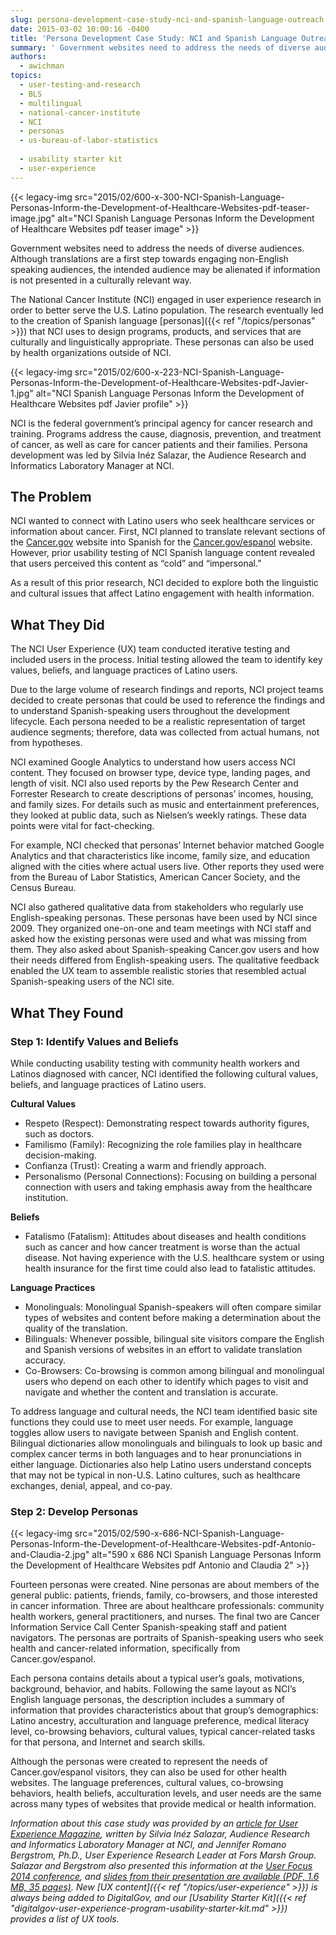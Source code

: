 ```yaml
---
slug: persona-development-case-study-nci-and-spanish-language-outreach
date: 2015-03-02 10:00:16 -0400
title: 'Persona Development Case Study: NCI and Spanish Language Outreach'
summary: ' Government websites need to address the needs of diverse audiences. Although translations are a first step towards engaging non-English speaking audiences, the intended audience may be alienated if information is not presented in a culturally relevant way. The'
authors:
  - awichman
topics:
  - user-testing-and-research
  - BLS
  - multilingual
  - national-cancer-institute
  - NCI
  - personas
  - us-bureau-of-labor-statistics
  
  - usability starter kit
  - user-experience
---
```


{{< legacy-img src="2015/02/600-x-300-NCI-Spanish-Language-Personas-Inform-the-Development-of-Healthcare-Websites-pdf-teaser-image.jpg" alt="NCI Spanish Language Personas Inform the Development of Healthcare Websites pdf teaser image" >}}

Government websites need to address the needs of diverse audiences. Although translations are a first step towards engaging non-English speaking audiences, the intended audience may be alienated if information is not presented in a culturally relevant way.

The National Cancer Institute (NCI) engaged in user experience research in order to better serve the U.S. Latino population. The research eventually led to the creation of Spanish language [personas]({{< ref "/topics/personas" >}}) that NCI uses to design programs, products, and services that are culturally and linguistically appropriate. These personas can also be used by health organizations outside of NCI.

{{< legacy-img src="2015/02/600-x-223-NCI-Spanish-Language-Personas-Inform-the-Development-of-Healthcare-Websites-pdf-Javier-1.jpg" alt="NCI Spanish Language Personas Inform the Development of Healthcare Websites pdf Javier profile" >}}

NCI is the federal government&#8217;s principal agency for cancer research and training. Programs address the cause, diagnosis, prevention, and treatment of cancer, as well as care for cancer patients and their families. Persona development was led by Silvia Inéz Salazar, the Audience Research and Informatics Laboratory Manager at NCI.

## The Problem

NCI wanted to connect with Latino users who seek healthcare services or information about cancer. First, NCI planned to translate relevant sections of the [Cancer.gov](http://www.cancer.gov/) website into Spanish for the [Cancer.gov/espanol](http://www.cancer.gov/espanol) website. However, prior usability testing of NCI Spanish language content revealed that users perceived this content as “cold” and “impersonal.”

As a result of this prior research, NCI decided to explore both the linguistic and cultural issues that affect Latino engagement with health information.

## What They Did

The NCI User Experience (UX) team conducted iterative testing and included users in the process. Initial testing allowed the team to identify key values, beliefs, and language practices of Latino users.

Due to the large volume of research findings and reports, NCI project teams decided to create personas that could be used to reference the findings and to understand Spanish-speaking users throughout the development lifecycle. Each persona needed to be a realistic representation of target audience segments; therefore, data was collected from actual humans, not from hypotheses.

NCI examined Google Analytics to understand how users access NCI content. They focused on browser type, device type, landing pages, and length of visit. NCI also used reports by the Pew Research Center and Forrester Research to create descriptions of personas’ incomes, housing, and family sizes. For details such as music and entertainment preferences, they looked at public data, such as Nielsen’s weekly ratings. These data points were vital for fact-checking.

For example, NCI checked that personas’ Internet behavior matched Google Analytics and that characteristics like income, family size, and education aligned with the cities where actual users live. Other reports they used were from the Bureau of Labor Statistics, American Cancer Society, and the Census Bureau.

NCI also gathered qualitative data from stakeholders who regularly use English-speaking personas. These personas have been used by NCI since 2009. They organized one-on-one and team meetings with NCI staff and asked how the existing personas were used and what was missing from them. They also asked about Spanish-speaking Cancer.gov users and how their needs differed from English-speaking users. The qualitative feedback enabled the UX team to assemble realistic stories that resembled actual Spanish-speaking users of the NCI site.

## What They Found

### Step 1: Identify Values and Beliefs

While conducting usability testing with community health workers and Latinos diagnosed with cancer, NCI identified the following cultural values, beliefs, and language practices of Latino users.

**Cultural Values**

  * Respeto (Respect): Demonstrating respect towards authority figures, such as doctors.
  * Familismo (Family): Recognizing the role families play in healthcare decision-making.
  * Confianza (Trust): Creating a warm and friendly approach.
  * Personalismo (Personal Connections): Focusing on building a personal connection with users and taking emphasis away from the healthcare institution.

**Beliefs**

  * Fatalismo (Fatalism): Attitudes about diseases and health conditions such as cancer and how cancer treatment is worse than the actual disease. Not having experience with the U.S. healthcare system or using health insurance for the first time could also lead to fatalistic attitudes.

**Language Practices**

  * Monolinguals: Monolingual Spanish-speakers will often compare similar types of websites and content before making a determination about the quality of the translation.
  * Bilinguals: Whenever possible, bilingual site visitors compare the English and Spanish versions of websites in an effort to validate translation accuracy.
  * Co-Browsers: Co-browsing is common among bilingual and monolingual users who depend on each other to identify which pages to visit and navigate and whether the content and translation is accurate.

To address language and cultural needs, the NCI team identified basic site functions they could use to meet user needs. For example, language toggles allow users to navigate between Spanish and English content. Bilingual dictionaries allow monolinguals and bilinguals to look up basic and complex cancer terms in both languages and to hear pronunciations in either language. Dictionaries also help Latino users understand concepts that may not be typical in non-U.S. Latino cultures, such as healthcare exchanges, denial, appeal, and co-pay.

### Step 2: Develop Personas

{{< legacy-img src="2015/02/590-x-686-NCI-Spanish-Language-Personas-Inform-the-Development-of-Healthcare-Websites-pdf-Antonio-and-Claudia-2.jpg" alt="590 x 686 NCI Spanish Language Personas Inform the Development of Healthcare Websites pdf Antonio and Claudia 2" >}}

Fourteen personas were created. Nine personas are about members of the general public: patients, friends, family, co-browsers, and those interested in cancer information. Three are about healthcare professionals: community health workers, general practitioners, and nurses. The final two are Cancer Information Service Call Center Spanish-speaking staff and patient navigators. The personas are portraits of Spanish-speaking users who seek health and cancer-related information, specifically from Cancer.gov/espanol.

Each persona contains details about a typical user’s goals, motivations, background, behavior, and habits. Following the same layout as NCI’s English language personas, the description includes a summary of information that provides characteristics about that group’s demographics: Latino ancestry, acculturation and language preference, medical literacy level, co-browsing behaviors, cultural values, typical cancer-related tasks for that persona, and Internet and search skills.

Although the personas were created to represent the needs of Cancer.gov/espanol visitors, they can also be used for other health websites. The language preferences, cultural values, co-browsing behaviors, health beliefs, acculturation levels, and user needs are the same across many types of websites that provide medical or health information.

_Information about this case study was provided by an [article for User Experience Magazine](http://uxpamagazine.org/spanish-language-personas/), written by Silvia Inéz Salazar, Audience Research and Informatics Laboratory Manager at NCI, and Jennifer Romano Bergstrom, Ph.D., User Experience Research Leader at Fors Marsh Group. Salazar and Bergstrom also presented this information at the [User Focus 2014 conference](http://2014.userfocus.org/), and [slides from their presentation are available (PDF, 1.6 MB, 35 pages)](https://s3.amazonaws.com/digitalgov/_legacy-img/2015/02/Spanish-Language-Personas-Inform-the-Development-of-Healthcare-Websites_by_Salazar_RomanoBergstrom_October-17-2014.pdf "Spanish Language Personas Inform the Development of Healthcare Websites PDF")._
_New [UX content]({{< ref "/topics/user-experience" >}}) is always being added to DigitalGov, and our [Usability Starter Kit]({{< ref "digitalgov-user-experience-program-usability-starter-kit.md" >}}) provides a list of UX tools._